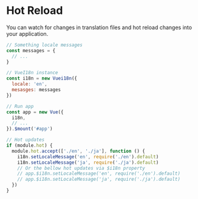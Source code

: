 # Hot Reload

You can watch for changes in translation files and hot reload changes into your application.

```javascript
// Something locale messages
const messages = {
  // ...
}

// VueI18n instance
const i18n = new Vuei18n({
  locale: 'en',
  mesasges: messages
})

// Run app
const app = new Vue({
  i18n,
  // ...
}).$mount('#app')

// Hot updates
if (module.hot) {
  module.hot.accept(['./en', './ja'], function () {
    i18n.setLocaleMessage('en', require('./en').default)
    i18n.setLocaleMessage('ja', require('./ja').default)
    // Or the bellow hot updates via $i18n property
    // app.$i18n.setLocaleMessage('en', require('./en').default)
    // app.$i18n.setLocaleMessage('ja', require('./ja').default)
  })
}
```
